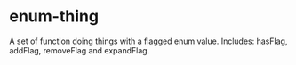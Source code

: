 # enum-thing
A set of function doing things with a flagged enum value. Includes: hasFlag, addFlag, removeFlag and expandFlag.
